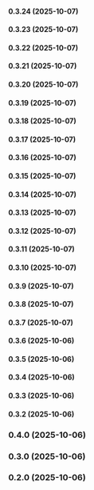 #### 0.3.24 (2025-10-07)

#### 0.3.23 (2025-10-07)

#### 0.3.22 (2025-10-07)

#### 0.3.21 (2025-10-07)

#### 0.3.20 (2025-10-07)

#### 0.3.19 (2025-10-07)

#### 0.3.18 (2025-10-07)

#### 0.3.17 (2025-10-07)

#### 0.3.16 (2025-10-07)

#### 0.3.15 (2025-10-07)

#### 0.3.14 (2025-10-07)

#### 0.3.13 (2025-10-07)

#### 0.3.12 (2025-10-07)

#### 0.3.11 (2025-10-07)

#### 0.3.10 (2025-10-07)

#### 0.3.9 (2025-10-07)

#### 0.3.8 (2025-10-07)

#### 0.3.7 (2025-10-07)

#### 0.3.6 (2025-10-06)

#### 0.3.5 (2025-10-06)

#### 0.3.4 (2025-10-06)

#### 0.3.3 (2025-10-06)

#### 0.3.2 (2025-10-06)

### 0.4.0 (2025-10-06)

### 0.3.0 (2025-10-06)

### 0.2.0 (2025-10-06)

